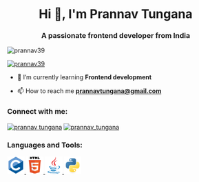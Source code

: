<h1 align="center">Hi 👋, I'm Prannav Tungana</h1>
<h3 align="center">A passionate frontend developer from India</h3>

<p align="left"> <img src="https://komarev.com/ghpvc/?username=prannav39&label=Profile%20views&color=0e75b6&style=flat" alt="prannav39" /> </p>

<p align="left"> <a href="https://github.com/ryo-ma/github-profile-trophy"><img src="https://github-profile-trophy.vercel.app/?username=prannav39" alt="prannav39" /></a> </p>

- 🌱 I’m currently learning **Frontend development**

- 📫 How to reach me **prannavtungana@gmail.com**

<h3 align="left">Connect with me:</h3>
<p align="left">
<a href="https://fb.com/prannav tungana" target="blank"><img align="center" src="https://raw.githubusercontent.com/rahuldkjain/github-profile-readme-generator/master/src/images/icons/Social/facebook.svg" alt="prannav tungana" height="30" width="40" /></a>
<a href="https://instagram.com/prannav_tungana" target="blank"><img align="center" src="https://raw.githubusercontent.com/rahuldkjain/github-profile-readme-generator/master/src/images/icons/Social/instagram.svg" alt="prannav_tungana" height="30" width="40" /></a>
</p>

<h3 align="left">Languages and Tools:</h3>
<p align="left"> <a href="https://www.cprogramming.com/" target="_blank" rel="noreferrer"> <img src="https://raw.githubusercontent.com/devicons/devicon/master/icons/c/c-original.svg" alt="c" width="40" height="40"/> </a> <a href="https://www.w3.org/html/" target="_blank" rel="noreferrer"> <img src="https://raw.githubusercontent.com/devicons/devicon/master/icons/html5/html5-original-wordmark.svg" alt="html5" width="40" height="40"/> </a> <a href="https://www.java.com" target="_blank" rel="noreferrer"> <img src="https://raw.githubusercontent.com/devicons/devicon/master/icons/java/java-original.svg" alt="java" width="40" height="40"/> </a> <a href="https://www.python.org" target="_blank" rel="noreferrer"> <img src="https://raw.githubusercontent.com/devicons/devicon/master/icons/python/python-original.svg" alt="python" width="40" height="40"/> </a> </p>

